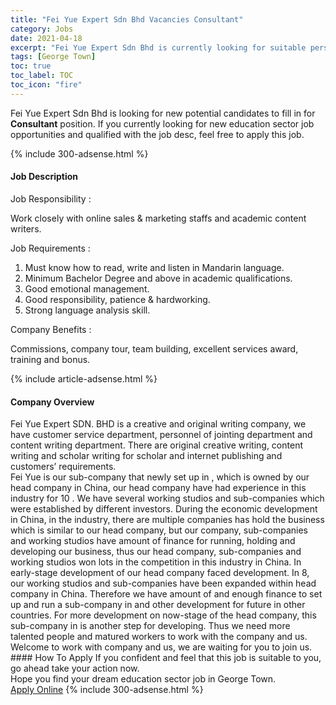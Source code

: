 ```yaml
---
title: "Fei Yue Expert Sdn Bhd Vacancies Consultant" 
category: Jobs 
date: 2021-04-18 
excerpt: "Fei Yue Expert Sdn Bhd is currently looking for suitable person to fill in the Consultant which positioned at George Town" 
tags: [George Town] 
toc: true 
toc_label: TOC 
toc_icon: "fire" 
--- 
```


<p>Fei Yue Expert Sdn Bhd is looking for new potential candidates to fill in for <b>Consultant</b> position. If you currently looking for new education sector job opportunities and qualified with the job desc, feel free to apply this job.
</p>{% include 300-adsense.html %} 
<div><div><h4>Job Description</h4></div><div><div><span><div><p>Job Responsibility :</p><p>Work closely with online sales &amp; marketing staffs and academic content writers.</p><p>Job Requirements :</p><ol><li>Must know how to read, write and listen in Mandarin language.</li><li>Minimum Bachelor Degree and above in academic qualifications.</li><li>Good emotional management.</li><li>Good responsibility, patience &amp; hardworking.</li><li>Strong language analysis skill.</li></ol><p>Company Benefits :</p><p>Commissions, company tour, team building, excellent services award, training and bonus.</p></div></span></div></div></div> 
{% include article-adsense.html %} 
<div><div><h4>Company Overview</h4></div><div><div><span><div><div>
<div>
		Fei Yue Expert SDN. BHD is a creative and original writing company, we have customer service department, personnel of jointing department and content writing department. There are original creative writing, content writing and scholar writing for scholar and internet publishing and customers&#8217; requirements.</div>
<div>
		Fei Yue is our sub-company that newly set up in , which is owned by our head company in China, our head company have had experience in this industry for 10 . We have several working studios and sub-companies which were established by different investors. During the economic development in China, in the industry, there are multiple companies has hold the business which is similar to our head company, but our company, sub-companies and working studios have amount of finance for running, holding and developing our business, thus our head company, sub-companies and working studios won lots in the competition in this industry in China. In early-stage development of our head company faced development. In 8, our working studios and sub-companies have been expanded within head company in China. Therefore we have amount of and enough finance to set up and run a sub-company in and other development for future in other countries. For more development on now-stage of the head company, this sub-company in is another step for developing. Thus we need more talented people and matured workers to work with the company and us.</div>
<div>
		Welcome to work with company and us, we are waiting for you to join us.</div>
</div></div></span></div></div></div> 
#### How To Apply 
If you confident and feel that this job is suitable to you, go ahead take your action now. <br/> 
Hope you find your dream education sector job in George Town. <br/> 
<a href="https://www.jobstreet.com.my/en/job/consultant-4519085?jobId=jobstreet-my-job-4519085" class="btn btn--info" target="_blank" rel="nofollow noopenner">Apply Online</a> 
{% include 300-adsense.html %} 